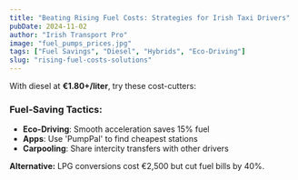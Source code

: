 ```yaml
---
title: "Beating Rising Fuel Costs: Strategies for Irish Taxi Drivers"
pubDate: 2024-11-02
author: "Irish Transport Pro"
image: "fuel_pumps_prices.jpg"
tags: ["Fuel Savings", "Diesel", "Hybrids", "Eco-Driving"]
slug: "rising-fuel-costs-solutions"
---
```


With diesel at **€1.80+/liter**, try these cost-cutters:

### Fuel-Saving Tactics:

- **Eco-Driving**: Smooth acceleration saves 15% fuel
- **Apps**: Use 'PumpPal' to find cheapest stations
- **Carpooling**: Share intercity transfers with other drivers

**Alternative:** LPG conversions cost €2,500 but cut fuel bills by 40%.
